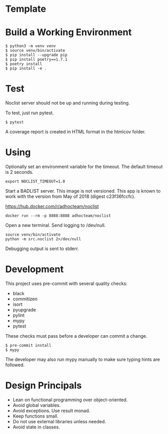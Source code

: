 Template
===


# Build a Working Environment

```shell
$ python3 -m venv venv
$ source venv/bin/activate
$ pip install --upgrade pip
$ pip install poetry==1.7.1
$ poetry install
$ pip install -e .
```

# Test

Noclist server should not be up and running during testing.

To test, just run pytest.

```shell
$ pytest
```

A coverage report is created in HTML format in the htmlcov folder.

# Using

Optionally set an environment variable for the timeout.  The default timeout is 2 seconds.

```shell
export NOCLIST_TIMEOUT=1.0
```

Start a BADLIST server.  This image is not versioned.  This app is known to work with the version from May of 2018 (digest c23f36fccfc).

https://hub.docker.com/r/adhocteam/noclist

```shell
docker run --rm -p 8888:8888 adhocteam/noclist
```

Open a new terminal.  Send logging to /dev/null.

```shell
source venv/bin/activate
python -m src.noclist 2>/dev/null
```

Debugging output is sent to stderr.

# Development

This project uses pre-commit with several quality checks:

* black
* commitizen
* isort
* pyupgrade
* pylint
* mypy
* pytest

These checks must pass before a developer can commit a change.

```shell
$ pre-commit install
$ mypy
```

The developer may also run mypy manually to make sure typing hints are followed.

# Design Principals

* Lean on functional programming over object-oriented.
* Avoid global variables.
* Avoid exceptions.  Use result monad.
* Keep functions small.
* Do not use external libraries unless needed.
* Avoid state in classes.

